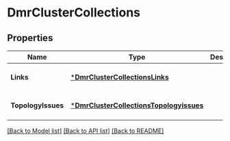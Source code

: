 # DmrClusterCollections

## Properties
Name | Type | Description | Notes
------------ | ------------- | ------------- | -------------
**Links** | [***DmrClusterCollectionsLinks**](DmrClusterCollectionsLinks.md) |  | [optional] [default to null]
**TopologyIssues** | [***DmrClusterCollectionsTopologyissues**](DmrClusterCollectionsTopologyissues.md) |  | [optional] [default to null]

[[Back to Model list]](../README.md#documentation-for-models) [[Back to API list]](../README.md#documentation-for-api-endpoints) [[Back to README]](../README.md)

